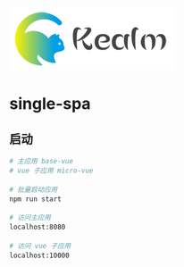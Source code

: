 ![logo](../../shared/static/imgs/logo-kealm.png)

# single-spa

## 启动

```sh
# 主应用 base-vue
# vue 子应用 micro-vue

# 批量启动应用
npm run start

# 访问主应用
localhost:8080

# 访问 vue 子应用
localhost:10000
```
